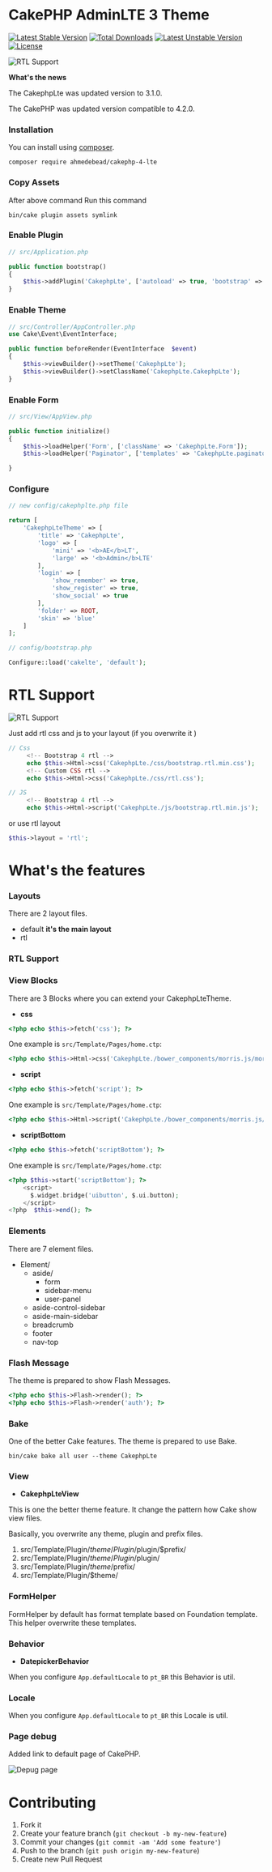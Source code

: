 # CakePHP AdminLTE 3 Theme
[![Latest Stable Version](http://poser.pugx.org/ahmedebead/cakephp-4-lte/v)](https://packagist.org/packages/ahmedebead/cakephp-4-lte) [![Total Downloads](http://poser.pugx.org/ahmedebead/cakephp-4-lte/downloads)](https://packagist.org/packages/ahmedebead/cakephp-4-lte) [![Latest Unstable Version](http://poser.pugx.org/ahmedebead/cakephp-4-lte/v/unstable)](https://packagist.org/packages/ahmedebead/cakephp-4-lte) [![License](http://poser.pugx.org/ahmedebead/cakephp-4-lte/license)](https://packagist.org/packages/ahmedebead/cakephp-4-lte)

![RTL Support](https://github.com/ahmed3bead/cakephp-4-lte/blob/main/webroot/theme-images/ltr.png?raw=true)


**What's the news**

The CakephpLte was updated version to 3.1.0.

The CakePHP was updated version compatible to 4.2.0.


### Installation

You can install using [composer](http://getcomposer.org).

```
composer require ahmedebead/cakephp-4-lte
```
### Copy Assets

After above command Run this command


```
bin/cake plugin assets symlink
```


### Enable Plugin

```php
// src/Application.php

public function bootstrap()
{
    $this->addPlugin('CakephpLte', ['autoload' => true, 'bootstrap' => true, 'routes' => true]);
}
```

### Enable Theme

```php
// src/Controller/AppController.php
use Cake\Event\EventInterface;

public function beforeRender(EventInterface  $event)
{
    $this->viewBuilder()->setTheme('CakephpLte');
    $this->viewBuilder()->setClassName('CakephpLte.CakephpLte');
}
```

### Enable Form

```php
// src/View/AppView.php

public function initialize()
{
    $this->loadHelper('Form', ['className' => 'CakephpLte.Form']);
    $this->loadHelper('Paginator', ['templates' => 'CakephpLte.paginator-templates']);

}
```




### Configure

```php
// new config/cakephplte.php file

return [
    'CakephpLteTheme' => [
        'title' => 'CakephpLte',
        'logo' => [
            'mini' => '<b>AE</b>LT',
            'large' => '<b>Admin</b>LTE'
        ],
        'login' => [
            'show_remember' => true,
            'show_register' => true,
            'show_social' => true
        ],
        'folder' => ROOT,
        'skin' => 'blue'
    ]
];

// config/bootstrap.php

Configure::load('cakelte', 'default');
```
# RTL Support

![RTL Support](https://github.com/ahmed3bead/cakephp-4-lte/blob/main/webroot/theme-images/rtl.png?raw=true)


Just add rtl css and js to your layout (if you overwrite it )

```php
// Css
     <!-- Bootstrap 4 rtl -->
     echo $this->Html->css('CakephpLte./css/bootstrap.rtl.min.css'); 
     <!-- Custom CSS rtl -->
     echo $this->Html->css('CakephpLte./css/rtl.css'); 

// JS
     <!-- Bootstrap 4 rtl -->
     echo $this->Html->script('CakephpLte./js/bootstrap.rtl.min.js'); 

```

or use rtl layout

```php
$this->layout = 'rtl';

```





# What's the features

### Layouts

There are 2 layout files.


- default **it's the main layout**
- rtl

### RTL Support

### View Blocks

There are 3 Blocks where you can extend your CakephpLteTheme.

- **css**

```php
<?php echo $this->fetch('css'); ?>
```

One example is `src/Template/Pages/home.ctp`:

```php
<?php echo $this->Html->css('CakephpLte./bower_components/morris.js/morris', ['block' => 'css']); ?>
```

- **script**

```php
<?php echo $this->fetch('script'); ?>
```

One example is `src/Template/Pages/home.ctp`:

```php
<?php echo $this->Html->script('CakephpLte./bower_components/morris.js/morris.min', ['block' => 'script']); ?>
```

- **scriptBottom**

```php
<?php echo $this->fetch('scriptBottom'); ?>
```

One example is `src/Template/Pages/home.ctp`:

```php
<?php $this->start('scriptBottom'); ?>
    <script>
      $.widget.bridge('uibutton', $.ui.button);
    </script>
<?php  $this->end(); ?>
```

### Elements

There are 7 element files.

- Element/
    - aside/
        - form
        - sidebar-menu
        - user-panel
    - aside-control-sidebar
    - aside-main-sidebar
    - breadcrumb
    - footer
    - nav-top

### Flash Message

The theme is prepared to show Flash Messages.

```php
<?php echo $this->Flash->render(); ?>
<?php echo $this->Flash->render('auth'); ?>
```

### Bake

One of the better Cake features. The theme is prepared to use Bake. 

```
bin/cake bake all user --theme CakephpLte
```

### View

- **CakephpLteView**

This is one the better theme feature. It change the pattern how Cake show view files.

Basically, you overwrite any theme, plugin and prefix files.

1. src/Template/Plugin/$theme/Plugin/$plugin/$prefix/
2. src/Template/Plugin/$theme/Plugin/$plugin/
3. src/Template/Plugin/$theme/$prefix/
4. src/Template/Plugin/$theme/

### FormHelper

FormHelper by default has format template based on Foundation template. This helper overwrite these templates.

### Behavior

- **DatepickerBehavior**

When you configure `App.defaultLocale` to `pt_BR` this Behavior is util.

### Locale

When you configure `App.defaultLocale` to `pt_BR` this Locale is util.

### Page debug

Added link to default page of CakePHP.

![Depug page](https://github.com/ahmed3bead/cakephp-4-lte/blob/main/webroot/theme-images/debug.png?raw=true)


# Contributing

1. Fork it
2. Create your feature branch (`git checkout -b my-new-feature`)
3. Commit your changes (`git commit -am 'Add some feature'`)
4. Push to the branch (`git push origin my-new-feature`)
5. Create new Pull Request
